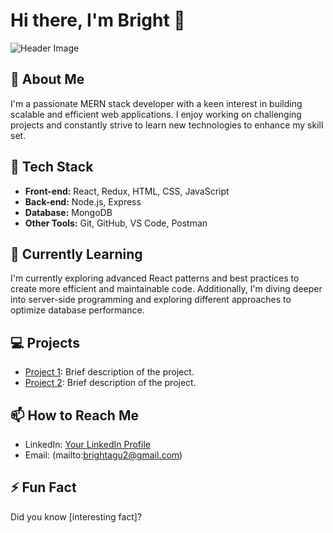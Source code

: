 # Hi there, I'm Bright 👋
![Header Image](https://media.istockphoto.com/id/1284271878/photo/javascript-inscription-against-laptop-and-code-background-learn-javascript-programming.jpg?s=612x612&w=0&k=20&c=H9FI5X3ZBQIyEijvhJc-jv5McwCh-BxqQPxee9Aoa08=)

## 🚀 About Me
I'm a passionate MERN stack developer with a keen interest in building scalable and efficient web applications. I enjoy working on challenging projects and constantly strive to learn new technologies to enhance my skill set.

## 🔧 Tech Stack
- **Front-end:** React, Redux, HTML, CSS, JavaScript
- **Back-end:** Node.js, Express
- **Database:** MongoDB
- **Other Tools:** Git, GitHub, VS Code, Postman

## 🌱 Currently Learning
I'm currently exploring advanced React patterns and best practices to create more efficient and maintainable code. Additionally, I'm diving deeper into server-side programming and exploring different approaches to optimize database performance.

## 💻 Projects
- [Project 1](link): Brief description of the project.
- [Project 2](link): Brief description of the project.

## 📫 How to Reach Me
- LinkedIn: [Your LinkedIn Profile](link)
- Email: (mailto:brightagu2@gmail.com)

## ⚡ Fun Fact
Did you know [interesting fact]?

